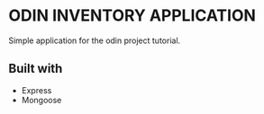 # ODIN INVENTORY APPLICATION 

Simple application for the odin project tutorial.

## Built with
- Express
- Mongoose
